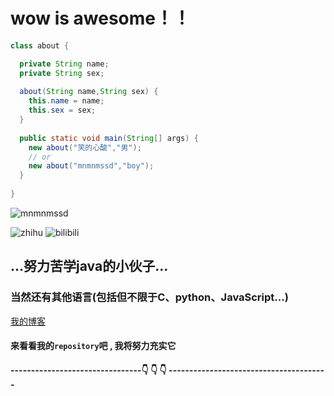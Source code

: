 # wow is awesome！！
```java
class about {

  private String name;
  private String sex;
  
  about(String name,String sex) {
    this.name = name;
    this.sex = sex;
  }
  
  public static void main(String[] args) {
    new about("笑的心酸","男");  
    // or
    new about("mnmnmssd","boy");
  }
  
}
```
![mnmnmssd](https://count.getloli.com/get/@mnmnmssd?theme=rule34)

![zhihu](https://stats.justsong.cn/api/zhihu?username=mnmnmssd)
![bilibili](https://stats.justsong.cn/api/bilibili/?id=3803911)

## ...努力苦学java的小伙子...
### 当然还有其他语言(包括但不限于C、python、JavaScript...)
[我的博客](https://blog.bigcry.asia)
#### 来看看我的`repository`吧 , **我将努力充实它**
#### --------------------------------👇 👇 👇 ---------------------------------------
